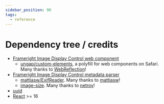 ```yaml
---
sidebar_position: 90
tags:
  - reference
---
```


# Dependency tree / credits

- [Frameright Image Display Control web component](../web-component/README.md)
  - [ungap/custom-elements](https://github.com/ungap/custom-elements), a polyfill
    for web components on Safari. Many thanks to
    [WebReflection](https://github.com/WebReflection)!
- [Frameright Image Display Control metadata parser](../javascript/README.md)
  - [mattiasw/ExifReader](https://github.com/mattiasw/ExifReader). Many thanks
    to [mattiasw](https://github.com/mattiasw)!
  - [image-size](https://github.com/image-size/image-size). Many thanks to
    [netroy](https://github.com/netroy)!
- [uuid](https://github.com/uuidjs/uuid)
- [React](https://react.dev/) >= 16
